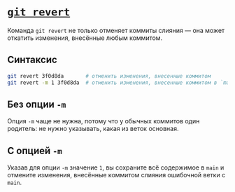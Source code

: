 # [`git revert`](./index.md)

Команда `git revert` не только отменяет коммиты слияния — она может откатить изменения, внесённые любым коммитом.

## Синтаксис

```bash
git revert 3f0d8da       # отменить изменения, внесенные коммитом
git revert -m 1 3f0d8da  # отменить изменения, внесенные коммитом в `main`
```

## Без опции `-m`

Опция `-m` чаще не нужна, потому что у обычных коммитов один родитель: не нужно указывать, какая из веток основная.

## С опцией `-m`

Указав для опции `-m` значение `1`, вы сохраните всё содержимое в `main` и отмените изменения, внесённые коммитом слияния ошибочной ветки с `main`.

